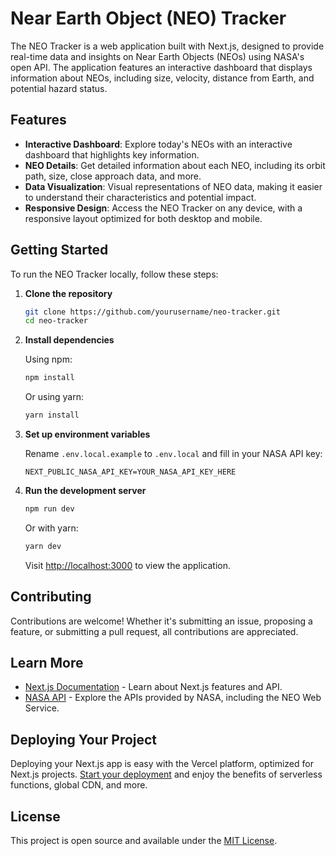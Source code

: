 # Near Earth Object (NEO) Tracker

The NEO Tracker is a web application built with Next.js, designed to provide real-time data and insights on Near Earth Objects (NEOs) using NASA's open API. The application features an interactive dashboard that displays information about NEOs, including size, velocity, distance from Earth, and potential hazard status.

## Features

- **Interactive Dashboard**: Explore today's NEOs with an interactive dashboard that highlights key information.
- **NEO Details**: Get detailed information about each NEO, including its orbit path, size, close approach data, and more.
- **Data Visualization**: Visual representations of NEO data, making it easier to understand their characteristics and potential impact.
- **Responsive Design**: Access the NEO Tracker on any device, with a responsive layout optimized for both desktop and mobile.

## Getting Started

To run the NEO Tracker locally, follow these steps:

1. **Clone the repository**

    ```bash
    git clone https://github.com/yourusername/neo-tracker.git
    cd neo-tracker
    ```

2. **Install dependencies**

    Using npm:

    ```bash
    npm install
    ```

    Or using yarn:

    ```bash
    yarn install
    ```

3. **Set up environment variables**

    Rename `.env.local.example` to `.env.local` and fill in your NASA API key:

    ```plaintext
    NEXT_PUBLIC_NASA_API_KEY=YOUR_NASA_API_KEY_HERE
    ```

4. **Run the development server**

    ```bash
    npm run dev
    ```

    Or with yarn:

    ```bash
    yarn dev
    ```

    Visit [http://localhost:3000](http://localhost:3000) to view the application.

## Contributing

Contributions are welcome! Whether it's submitting an issue, proposing a feature, or submitting a pull request, all contributions are appreciated.

## Learn More

- [Next.js Documentation](https://nextjs.org/docs) - Learn about Next.js features and API.
- [NASA API](https://api.nasa.gov/) - Explore the APIs provided by NASA, including the NEO Web Service.

## Deploying Your Project

Deploying your Next.js app is easy with the Vercel platform, optimized for Next.js projects. [Start your deployment](https://vercel.com/new) and enjoy the benefits of serverless functions, global CDN, and more.

## License

This project is open source and available under the [MIT License](LICENSE).
